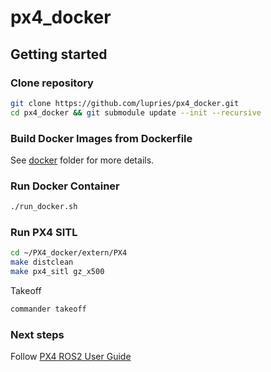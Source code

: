 # px4_docker



## Getting started

### Clone repository

```bash
git clone https://github.com/lupries/px4_docker.git
cd px4_docker && git submodule update --init --recursive
```

### Build Docker Images from Dockerfile

See [docker](./docker) folder for more details.

### Run Docker Container

```bash
./run_docker.sh
```

### Run PX4 SITL

```bash
cd ~/PX4_docker/extern/PX4
make distclean
make px4_sitl gz_x500
```

Takeoff
```bash
commander takeoff
```

### Next steps

Follow [PX4 ROS2 User Guide](https://docs.px4.io/main/en/ros/ros2_comm.html)
